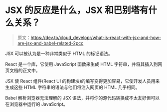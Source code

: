# JSX 的反应是什么，JSX 和巴别塔有什么关系？

> 原文：<https://dev.to/cloud_developr/what-is-react-with-jsx-and-how-are-jsx-and-babel-related-2pcc>

JSX 可以被认为是一种非常类似于 HTML 的标记语法。

React 是一个库，它使用 JavaScript 函数来生成 HTML 字符串，并将其插入到网页文档的正文中。

JSX 使 React 组件(React UI 的构建块)的编写变得更加容易，它使开发人员用来生成这些 HTML 字符串的语法与他们将注入网页的 HTML 几乎相同。

Babel 解析浏览器无法理解的 JSX 语法，并将你的源代码转换成不太友好但可以在浏览器中运行的 JavaScript。
